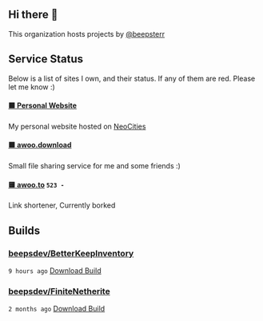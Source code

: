 ## Hi there 👋

This organization hosts projects by [@beepsterr](https://github.com/BeepSterr)
## Service Status
Below is a list of sites I own, and their status. 
If any of them are red. Please let me know :)


#### [🟩 Personal Website](https://beeps.dev)

My personal website hosted on [NeoCities](https://neocities.org/)
#### [🟩 awoo.download](https://awoo.download)

Small file sharing service for me and some friends :)
#### [🟨 awoo.to](https://awoo.to) `523 - `

Link shortener, Currently borked

## Builds
### [beepsdev/BetterKeepInventory](https://github.com/beepsdev/BetterKeepInventory)

`9 hours ago` [Download Build](https://github.com/beepsdev/BetterKeepInventory/suites/7233774802/artifacts/290171864)
### [beepsdev/FiniteNetherite](https://github.com/beepsdev/FiniteNetherite)

`2 months ago` [Download Build](https://github.com/beepsdev/FiniteNetherite/suites/6362450050/artifacts/229833502)


